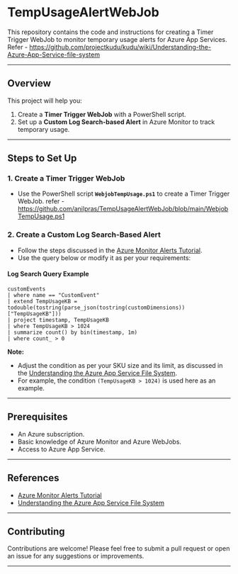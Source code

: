 # TempUsageAlertWebJob

This repository contains the code and instructions for creating a Timer Trigger WebJob to monitor temporary usage alerts for Azure App Services.
Refer - https://github.com/projectkudu/kudu/wiki/Understanding-the-Azure-App-Service-file-system

---

## Overview

This project will help you:
1. Create a **Timer Trigger WebJob** with a PowerShell script.
2. Set up a **Custom Log Search-based Alert** in Azure Monitor to track temporary usage.

---

## Steps to Set Up

### 1. Create a Timer Trigger WebJob
- Use the PowerShell script **`WebjobTempUsage.ps1`** to create a Timer Trigger WebJob.
  refer - https://github.com/anilpras/TempUsageAlertWebJob/blob/main/WebjobTempUsage.ps1 

### 2. Create a Custom Log Search-Based Alert
- Follow the steps discussed in the [Azure Monitor Alerts Tutorial](https://learn.microsoft.com/en-us/azure/azure-monitor/alerts/tutorial-log-alert).
- Use the query below or modify it as per your requirements:

#### Log Search Query Example
```kusto
customEvents
| where name == "CustomEvent"
| extend TempUsageKB = todouble(tostring(parse_json(tostring(customDimensions))["TempUsageKB"]))
| project timestamp, TempUsageKB
| where TempUsageKB > 1024
| summarize count() by bin(timestamp, 1m)
| where count_ > 0
```

**Note:**  
- Adjust the condition as per your SKU size and its limit, as discussed in the [Understanding the Azure App Service File System](https://github.com/projectkudu/kudu/wiki/Understanding-the-Azure-App-Service-file-system).  
- For example, the condition `(TempUsageKB > 1024)` is used here as an example.

---

## Prerequisites

- An Azure subscription.
- Basic knowledge of Azure Monitor and Azure WebJobs.
- Access to Azure App Service.

---

## References

- [Azure Monitor Alerts Tutorial](https://learn.microsoft.com/en-us/azure/azure-monitor/alerts/tutorial-log-alert)
- [Understanding the Azure App Service File System](https://github.com/projectkudu/kudu/wiki/Understanding-the-Azure-App-Service-file-system)

---

## Contributing

Contributions are welcome! Please feel free to submit a pull request or open an issue for any suggestions or improvements.

---

